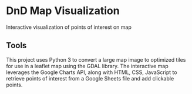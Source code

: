 # DnD Map Visualization
Interactive visualization of points of interest on map

## Tools
This project uses Python 3 to convert a large map image to optimized tiles for use in a leaflet map using the GDAL library. The interactive map leverages the Google Charts API, along with HTML, CSS, JavaScript to retrieve points of interest from a Google Sheets file and add clickable points.
